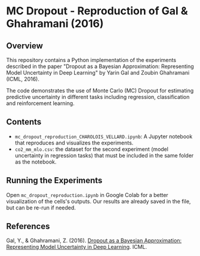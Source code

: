 # MC Dropout - Reproduction of Gal & Ghahramani (2016)

## Overview 

This repository contains a Python implementation of the experiments described in the paper "Dropout as a Bayesian Approximation: Representing Model Uncertainty in Deep Learning" by Yarin Gal and Zoubin Ghahramani (ICML, 2016).

The code demonstrates the use of Monte Carlo (MC) Dropout for estimating predictive uncertainty in different tasks including regression, classification and reinforcement learning.
## Contents

* `mc_dropout_reproduction_CHAROLOIS_VELLARD.ipynb`: A Jupyter notebook that reproduces and visualizes the experiments.
* `co2_mm_mlo.csv`: the dataset for the second experiment (model uncertainty in regression tasks) that must be included in the same folder as the notebook.

## Running the Experiments

Open `mc_dropout_reproduction.ipynb` in Google Colab for a better visualization of the cells's outputs. Our results are already saved in the file, but can be re-run if needed.

## References

Gal, Y., & Ghahramani, Z. (2016). [Dropout as a Bayesian Approximation: Representing Model Uncertainty in Deep Learning](http://proceedings.mlr.press/v48/gal16.pdf). ICML.
